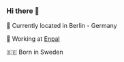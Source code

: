 ### Hi there 👋

📍 Currently located in Berlin - Germany

🔭 Working at [Enpal](https://www.enpal.de/)

🇸🇪 Born in Sweden

<!--
**isakfagerlund/isakfagerlund** is a ✨ _special_ ✨ repository because its `README.md` (this file) appears on your GitHub profile.

Here are some ideas to get you started:

- 🔭 I’m currently working on ...
- 🌱 I’m currently learning ...
- 👯 I’m looking to collaborate on ...
- 🤔 I’m looking for help with ...
- 💬 Ask me about ...
- 📫 How to reach me: ...
- 😄 Pronouns: ...
- ⚡ Fun fact: ...
-->
